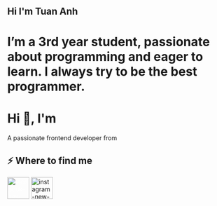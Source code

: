 ## Hi I'm Tuan Anh
<h1 style>I’m a 3rd year student, passionate about programming and eager to learn. I always try to be the best programmer.</h1>


<h1>Hi 👋, I'm </h1>
<p>A passionate frontend developer from </p>
<h2>⚡️ Where to find me</h2>
<p>
  <a target="_blank" href="https://www.facebook.com/https://www.facebook.com/tuanhdev66" style="display: inline-block;"><img width="50" height="50" src="https://img.icons8.com/ios/50/facebook-new.png" alt="facebook-new" style="color:#FFFFFF;"/></a>
  <a target="_blank" href="https://www.instagram.com/https://www.instagram.com/tuanh_66" style="display: inline-block;"><img width="50" height="50" src="https://img.icons8.com/ios/50/instagram-new--v1.png" alt="instagram-new--v1"/></a>
</p>
